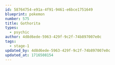 ```yaml
---
id: 58764754-e91a-4f91-9461-e6bce1751649
blueprint: pokemon
number: 575
title: Gothorita
types:
  - psychic
author: 4d8d6ede-5963-429f-9c2f-74b897007e0c
tags:
  - stage-1
updated_by: 4d8d6ede-5963-429f-9c2f-74b897007e0c
updated_at: 1716508154
---
```

